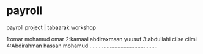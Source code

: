 # payroll
payroll project | tabaarak workshop 

1:omar mohamud omar 
2:kamaal abdiraxmaan yuusuf
3:abdullahi ciise cilmi
4:Abdirahman hassan mohamud
............................................
